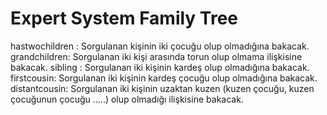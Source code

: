 # Expert System Family Tree

hastwochildren : Sorgulanan kişinin iki çocuğu olup olmadığına bakacak.
grandchildren: Sorgulanan iki kişi arasında torun olup olmama ilişkisine bakacak.
sibling : Sorgulanan iki kişinin kardeş olup olmadığına bakacak.
firstcousin: Sorgulanan iki kişinin kardeş çocuğu olup olmadığına bakacak.
distantcousin: Sorgulanan iki kişinin uzaktan kuzen (kuzen çocuğu, kuzen çocuğunun çocuğu …..) olup olmadığı ilişkisine bakacak.
